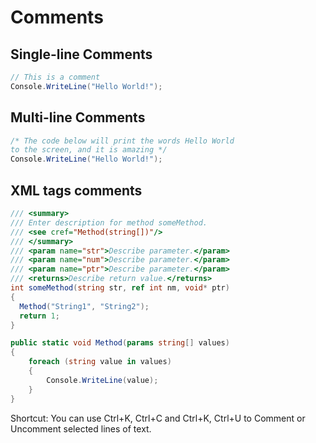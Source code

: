 # Comments

## Single-line Comments

```csharp
// This is a comment
Console.WriteLine("Hello World!");
```

## Multi-line Comments

```csharp
/* The code below will print the words Hello World
to the screen, and it is amazing */
Console.WriteLine("Hello World!"); 
```

## XML tags comments

```csharp
/// <summary>
/// Enter description for method someMethod.
/// <see cref="Method(string[])"/>
/// </summary>
/// <param name="str">Describe parameter.</param>
/// <param name="num">Describe parameter.</param>
/// <param name="ptr">Describe parameter.</param>
/// <returns>Describe return value.</returns>
int someMethod(string str, ref int nm, void* ptr) 
{ 
  Method("String1", "String2");
  return 1;
}

public static void Method(params string[] values)
{
    foreach (string value in values)
    {
        Console.WriteLine(value);
    }
}
```

Shortcut: You can use Ctrl+K, Ctrl+C and Ctrl+K, Ctrl+U to Comment or Uncomment selected lines of text.
